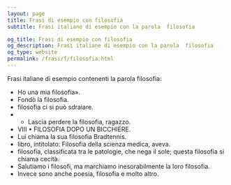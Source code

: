 ```yaml
---
layout: page
title: Frasi di esempio con filosofia 
subtitle: Frasi italiane di esempio con la parola  filosofia

og_title: Frasi di esempio con filosofia 
og_description: Frasi italiane di esempio con la parola  filosofia
og_type: website
permalink: /frasi/f/filosofia.html
---
```


Frasi italiane di esempio contenenti la parola filosofia:


- Ho una mia filosofia».
- Fondò la filosofia.
- filosofia ci si può sdraiare.
- - Lascia perdere la filosofia, ragazzo.
- VIII • FILOSOFIA DOPO UN BICCHIERE.
- Lui chiama la sua filosofia Bradtennis.
- libro, intitolato: Filosofia della scienza medica, aveva.
- filosofia, classificata tra le patologie, che nega il sole; questa filosofia si chiama cecità.
- Salutiamo i filosofi, ma marchiamo inesorabilmente la loro filosofia.
- Invece sono anche poesia, filosofia e molto altro.
